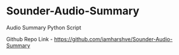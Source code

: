 # Sounder-Audio-Summary
Audio Summary Python Script

Github Repo Link - https://github.com/iamharshve/Sounder-Audio-Summary
